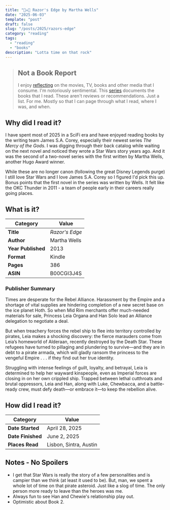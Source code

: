 ```yaml
---
title: "🏴‍☠️🚀 Razor's Edge by Martha Wells"
date: "2025-06-03"
template: "post"
draft: false
slug: "/posts/2025/razors-edge"
category: "reading"
tags:
  - "reading"
  - "books"
description: "Lotta time on that rock"
---
```


> ## Not a Book Report
> I enjoy [reflecting](https://blog.samrhea.com/posts/2019/analyze-media-habits) on the movies, TV, books and other media that I consume. I'm notoriously sentimental. This [series](https://blog.samrhea.com/category/reading) documents the books that I read. These aren't reviews or recommendations. Just a list. For me. Mostly so that I can page through what I read, where I was, and when.

## Why did I read it?

I have spent most of 2025 in a SciFi era and have enjoyed reading books by the writing team James S.A. Corey, especially their newest series _The Mercy of the Gods_. I was digging through their back catalog while waiting on the next novel and noticed they wrote a Star Wars story years ago. And it was the second of a two-novel series with the first written by Martha Wells, another Hugo Award winner.

While these are no longer canon (following the great Disney Legends purge) I still love Star Wars and I love James S.A. Corey so I figured I'd pick this up. Bonus points that the first novel in the series was written by Wells. It felt like the OKC Thunder in 2011 - a team of people early in their careers really going places.

## What is it?

|Category|Value|
|---|---|
|**Title**|*Razor's Edge*|
|**Author**|Martha Wells|
|**Year Published**|2013|
|**Format**|Kindle|
|**Pages**|386|
|**ASIN**|B00CGI3J4S|

### Publisher Summary

Times are desperate for the Rebel Alliance. Harassment by the Empire and a shortage of vital supplies are hindering completion of a new secret base on the ice planet Hoth. So when Mid Rim merchants offer much-needed materials for sale, Princess Leia Organa and Han Solo lead an Alliance delegation to negotiate a deal.

But when treachery forces the rebel ship to flee into territory controlled by pirates, Leia makes a shocking discovery: the fierce marauders come from Leia’s homeworld of Alderaan, recently destroyed by the Death Star. These refugees have turned to pillaging and plundering to survive—and they are in debt to a pirate armada, which will gladly ransom the princess to the vengeful Empire . . . if they find out her true identity.

Struggling with intense feelings of guilt, loyalty, and betrayal, Leia is determined to help her wayward kinspeople, even as Imperial forces are closing in on her own crippled ship. Trapped between lethal cutthroats and brutal oppressors, Leia and Han, along with Luke, Chewbacca, and a battle-ready crew, must defy death—or embrace it—to keep the rebellion alive.
## How did I read it?

|Category|Value|
|---|---|
|**Date Started**|April 28, 2025|
|**Date Finished**|June 2, 2025|
|**Places Read**|Lisbon, Sintra, Austin|

## Notes - No Spoilers

* I get that Star Wars is really the story of a few personalities and is campier than we think (at least it used to be). But, man, we spent a whole lot of time on that pirate asteroid. Just like a slog of time. The only person more ready to leave than the heroes was me.
* Always fun to see Han and Chewie's relationship play out.
* Optimistic about Book 2.
